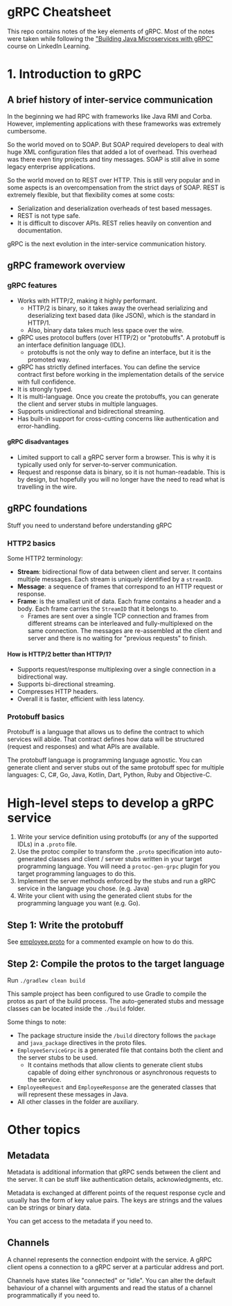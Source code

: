 # gRPC Cheatsheet

This repo contains notes of the key elements of gRPC. Most of the notes
were taken while following the ["Building Java Microservices with gRPC"](https://www.linkedin.com/learning/building-java-microservices-with-grpc)
course on LinkedIn Learning.

# 1. Introduction to gRPC

## A brief history of inter-service communication

In the beginning we had RPC with frameworks like Java RMI and Corba.
However, implementing applications with these frameworks was extremely
cumbersome.

So the world moved on to SOAP. But SOAP required developers to deal with
huge XML configuration files that added a lot of overhead. This overhead
was there even tiny projects and tiny messages. SOAP is still alive
in some legacy enterprise applications.

So the world moved on to REST over HTTP. This is still very popular and
in some aspects is an overcompensation from the strict days of SOAP.
REST is extremely flexible, but that flexibility comes at some costs:
- Serialization and deserialization overheads of test based messages.
- REST is not type safe.
- It is difficult to discover APIs. REST relies heavily on convention
  and documentation.

gRPC is the next evolution in the inter-service communication history.

## gRPC framework overview

### gRPC features
- Works with HTTP/2, making it highly performant.
  - HTTP/2 is binary, so it takes away the overhead serializing and
    deserializing text based data (like JSON), which is the standard in
    HTTP/1.
  - Also, binary data takes much less space over the wire.
- gRPC uses protocol buffers (over HTTP/2) or "protobuffs". A protobuff
  is an interface definition language (IDL).
  - protobuffs is not the only way to define an interface, but it is the
    promoted way.
- gRPC has strictly defined interfaces. You can define the service
  contract first before working in the implementation details of the
  service with full confidence.
- It is strongly typed.
- It is multi-language. Once you create the protobuffs, you can generate
  the client and server stubs in multiple languages.
- Supports unidirectional and bidirectional streaming.
- Has built-in support for cross-cutting concerns like authentication
  and error-handling.

#### gRPC disadvantages
- Limited support to call a gRPC server form a browser. This is why it
  is typically used only for server-to-server communication.
- Request and response data is binary, so it is not human-readable. This
  is by design, but hopefully you will no longer have the need to read
  what is travelling in the wire.

## gRPC foundations
Stuff you need to understand before understanding gRPC

### HTTP2 basics
Some HTTP2 terminology:
- **Stream**: bidirectional flow of data between client and server. It
  contains multiple messages. Each stream is uniquely identified by a
  `streamID`.
- **Message**: a sequence of frames that correspond to an HTTP request or
  response.
- **Frame**: is the smallest unit of data. Each frame contains a header
  and a body. Each frame carries the `StreamID` that it belongs to.
  - Frames are sent over a single TCP connection and frames from
    different streams can be interleaved and fully-multiplexed on the
    same connection. The messages are re-assembled at the client and
    server and there is no waiting for "previous requests" to finish.

#### How is HTTP/2 better than HTTP/1?
- Supports request/response multiplexing over a single connection in a
  bidirectional way.
- Supports bi-directional streaming.
- Compresses HTTP headers.
- Overall it is faster, efficient with less latency.

### Protobuff basics
Protobuff is a language that allows us to define the contract to which
  services will abide. That contract defines how data will be structured
  (request and responses) and what APIs are available.

The protobuff language is programming language agnostic. You can
generate client and server stubs out of the same protobuff spec for
multiple languages: C, C#, Go, Java, Kotlin, Dart, Python, Ruby and
Objective-C.

# High-level steps to develop a gRPC service
1. Write your service definition using protobuffs (or any of the
   supported IDLs) in a `.proto` file.
2. Use the protoc compiler to transform the `.proto` specification into
   auto-generated classes and client / server stubs written in your
   target programming language. You will need a `protoc-gen-grpc` plugin
   for you target programming languages to do this.
3. Implement the server methods enforced by the stubs and run a gRPC
   service in the language you chose. (e.g. Java)
4. Write your client with using the generated client stubs for the
   programming language you want (e.g. Go).


## Step 1: Write the protobuff

See [employee.proto](./src/main/proto/employee.proto) for a commented
example on how to do this.

## Step 2: Compile the protos to the target language

Run `./gradlew clean build`

This sample project has been configured to use Gradle to compile the
protos as part of the build process. The auto-generated stubs and
message classes can be located inside the `./build` folder.

Some things to note:
- The package structure inside the `/build` directory follows the
  `package` and `java_package` directives in the proto files.
- `EmployeeServiceGrpc` is a generated file that contains both the
  client and the server stubs to be used.
  - It contains methods that allow clients to generate client stubs
    capable of doing either synchronous or asynchronous requests to the
    service.
- `EmployeeRequest` and `EmployeeResponse` are the generated classes
  that will represent these messages in Java.
- All other classes in the folder are auxiliary.


# Other topics
## Metadata
Metadata is additional information that gRPC sends between the client
and the server. It can be stuff like authentication details,
acknowledgments, etc.

Metadata is exchanged at different points of the request response cycle
and usually has the form of key value pairs. The keys are strings and
the values can be strings or binary data.

You can get access to the metadata if you need to.

## Channels
A channel represents the connection endpoint with the service. A gRPC
client opens a connection to a gRPC server at a particular address and
port.

Channels have states like "connected" or "idle". You can alter the
default behaviour of a channel with arguments and read the status of a
channel programmatically if you need to.
